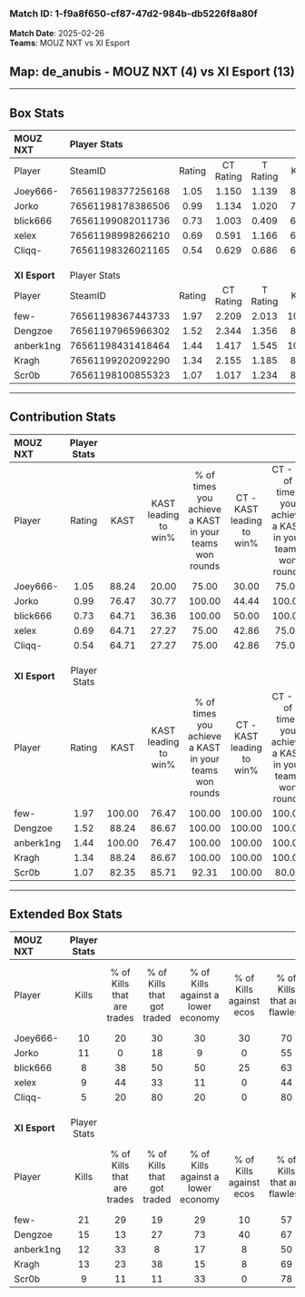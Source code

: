 ### Match ID: 1-f9a8f650-cf87-47d2-984b-db5226f8a80f  
**Match Date**: 2025-02-26  
**Teams**: MOUZ NXT vs XI Esport  

## **Map**: de_anubis - MOUZ NXT (4) vs XI Esport (13)  
---  

## Box Stats  

| **MOUZ NXT**  | Player Stats      |        |           |          |        |       |       |         |        |      |     |
| :- | :- | :-: | :-: | :-: | :-: | :-: | :-: | :-: | :-: | :-: | :-: |
| Player        | SteamID           | Rating | CT Rating | T Rating |  KAST  |  ADR  | Kills | Assists | Deaths | K/D  | HS% |
| Joey666-      | 76561198377256168 |  1.05  |   1.150   |  1.139   | 88.24  | 65.2  |  10   |    1    |   12   | 0.83 | 50  |
| Jorko         | 76561198178386506 |  0.99  |   1.134   |  1.020   | 76.47  | 61.7  |  11   |    3    |   13   | 0.85 | 63  |
| blick666      | 76561199082011736 |  0.73  |   1.003   |  0.409   | 64.71  | 65.4  |   8   |    4    |   14   | 0.57 | 62  |
| xelex         | 76561198998266210 |  0.69  |   0.591   |  1.166   | 64.71  | 54.9  |   9   |    5    |   16   | 0.56 | 66  |
| Cliqq-        | 76561198326021165 |  0.54  |   0.629   |  0.686   | 64.71  | 58.2  |   5   |    6    |   15   | 0.33 | 60  |
|               |                   |        |           |          |        |       |       |         |        |      |     |
|               |                   |        |           |          |        |       |       |         |        |      |     |
|               |                   |        |           |          |        |       |       |         |        |      |     |
| **XI Esport** | Player Stats      |        |           |          |        |       |       |         |        |      |     |
| Player        | SteamID           | Rating | CT Rating | T Rating |  KAST  |  ADR  | Kills | Assists | Deaths | K/D  | HS% |
| few-          | 76561198367443733 |  1.97  |   2.209   |  2.013   | 100.00 | 100.9 |  21   |    2    |   7    | 3.00 | 52  |
| Dengzoe       | 76561197965966302 |  1.52  |   2.344   |  1.356   | 88.24  | 103.7 |  15   |    6    |   10   | 1.50 | 46  |
| anberk1ng     | 76561198431418464 |  1.44  |   1.417   |  1.545   | 100.00 | 77.2  |  12   |    2    |   7    | 1.71 | 58  |
| Kragh         | 76561199202092290 |  1.34  |   2.155   |  1.185   | 88.24  | 78.4  |  13   |    7    |   10   | 1.30 | 84  |
| Scr0b         | 76561198100855323 |  1.07  |   1.017   |  1.234   | 82.35  | 64.8  |   9   |    5    |   9    | 1.00 | 22  |
---  

## Contribution Stats  

| **MOUZ NXT**  | Player Stats |        |                      |                                                        |                           |                                                             |                          |                                                            |
| :- | :-: | :-: | :-: | :-: | :-: | :-: | :-: | :-: |
| Player        |    Rating    |  KAST  | KAST leading to win% | % of times you achieve a KAST in your teams won rounds | CT - KAST leading to win% | CT - % of times you achieve a KAST in your teams won rounds | T - KAST leading to win% | T - % of times you achieve a KAST in your teams won rounds |
| Joey666-      |     1.05     | 88.24  |        20.00         |                         75.00                          |           30.00           |                            75.00                            |           0.00           |                            0.00                            |
| Jorko         |     0.99     | 76.47  |        30.77         |                         100.00                         |           44.44           |                           100.00                            |           0.00           |                            0.00                            |
| blick666      |     0.73     | 64.71  |        36.36         |                         100.00                         |           50.00           |                           100.00                            |           0.00           |                            0.00                            |
| xelex         |     0.69     | 64.71  |        27.27         |                         75.00                          |           42.86           |                            75.00                            |           0.00           |                            0.00                            |
| Cliqq-        |     0.54     | 64.71  |        27.27         |                         75.00                          |           42.86           |                            75.00                            |           0.00           |                            0.00                            |
|               |              |        |                      |                                                        |                           |                                                             |                          |                                                            |
|               |              |        |                      |                                                        |                           |                                                             |                          |                                                            |
|               |              |        |                      |                                                        |                           |                                                             |                          |                                                            |
| **XI Esport** | Player Stats |        |                      |                                                        |                           |                                                             |                          |                                                            |
| Player        |    Rating    |  KAST  | KAST leading to win% | % of times you achieve a KAST in your teams won rounds | CT - KAST leading to win% | CT - % of times you achieve a KAST in your teams won rounds | T - KAST leading to win% | T - % of times you achieve a KAST in your teams won rounds |
| few-          |     1.97     | 100.00 |        76.47         |                         100.00                         |          100.00           |                           100.00                            |          66.67           |                           100.00                           |
| Dengzoe       |     1.52     | 88.24  |        86.67         |                         100.00                         |          100.00           |                           100.00                            |          80.00           |                           100.00                           |
| anberk1ng     |     1.44     | 100.00 |        76.47         |                         100.00                         |          100.00           |                           100.00                            |          66.67           |                           100.00                           |
| Kragh         |     1.34     | 88.24  |        86.67         |                         100.00                         |          100.00           |                           100.00                            |          80.00           |                           100.00                           |
| Scr0b         |     1.07     | 82.35  |        85.71         |                         92.31                          |          100.00           |                            80.00                            |          80.00           |                           100.00                           |
---  

## Extended Box Stats  

| **MOUZ NXT**  | Player Stats |                            |                            |                                    |                         |                              |                                 |        |                             |                                     |                          |                               |                            |
| :- | :-: | :-: | :-: | :-: | :-: | :-: | :-: | :-: | :-: | :-: | :-: | :-: | :-: |
| Player        |    Kills     | % of Kills that are trades | % of Kills that got traded | % of Kills against a lower economy | % of Kills against ecos | % of Kills that are flawless | % of Kills that are close duels | Deaths | % of Deaths that get traded | % of Deaths against a lower economy | % of Deaths against ecos | % of Deaths that are flawless | % of Deaths that are close |
| Joey666-      |      10      |             20             |             30             |                 30                 |           30            |              70              |                0                |   12   |             25              |                  0                  |            0             |              58               |             8              |
| Jorko         |      11      |             0              |             18             |                 9                  |            0            |              55              |               18                |   13   |             23              |                 15                  |            8             |              77               |             8              |
| blick666      |      8       |             38             |             50             |                 50                 |           25            |              63              |                0                |   14   |             21              |                  7                  |            7             |              64               |             14             |
| xelex         |      9       |             44             |             33             |                 11                 |            0            |              44              |               11                |   16   |             13              |                 13                  |            6             |              69               |             13             |
| Cliqq-        |      5       |             20             |             80             |                 20                 |            0            |              80              |                0                |   15   |             27              |                 13                  |            7             |              53               |             7              |
|               |              |                            |                            |                                    |                         |                              |                                 |        |                             |                                     |                          |                               |                            |
|               |              |                            |                            |                                    |                         |                              |                                 |        |                             |                                     |                          |                               |                            |
|               |              |                            |                            |                                    |                         |                              |                                 |        |                             |                                     |                          |                               |                            |
| **XI Esport** | Player Stats |                            |                            |                                    |                         |                              |                                 |        |                             |                                     |                          |                               |                            |
| Player        |    Kills     | % of Kills that are trades | % of Kills that got traded | % of Kills against a lower economy | % of Kills against ecos | % of Kills that are flawless | % of Kills that are close duels | Deaths | % of Deaths that get traded | % of Deaths against a lower economy | % of Deaths against ecos | % of Deaths that are flawless | % of Deaths that are close |
| few-          |      21      |             29             |             19             |                 29                 |           10            |              57              |                5                |   7    |             43              |                 29                  |            0             |              43               |             14             |
| Dengzoe       |      15      |             13             |             27             |                 73                 |           40            |              67              |               20                |   10   |             40              |                 30                  |            10            |              50               |             20             |
| anberk1ng     |      12      |             33             |             8              |                 17                 |            8            |              50              |                8                |   7    |             29              |                 29                  |            0             |              57               |             0              |
| Kragh         |      13      |             23             |             38             |                 15                 |            8            |              69              |                8                |   10   |             40              |                 30                  |            0             |              60               |             0              |
| Scr0b         |      9       |             11             |             11             |                 33                 |            0            |              78              |               11                |   9    |             33              |                 44                  |            11            |              89               |             0              |
